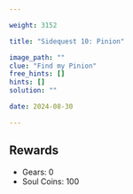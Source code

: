 ```yaml
---

weight: 3152

title: "Sidequest 10: Pinion"

image_path: ""
clue: "Find my Pinion"
free_hints: []
hints: []
solution: ""

date: 2024-08-30

---
```


## Rewards

- Gears: 0
- Soul Coins: 100

